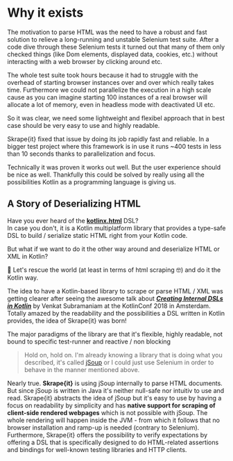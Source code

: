 # Why it exists

The motivation to parse HTML was the need to have a robust and fast solution to relieve a long-running and unstable Selenium test suite. After a code dive through these Selenium tests it turned out that many of them only checked things \(like Dom elements, displayed data, cookies, etc.\) without interacting with a web browser by clicking around etc.

The whole test suite took hours because it had to struggle with the overhead of starting browser instances over and over which really takes time. Furthermore we could not parallelize the execution in a high scale cause as you can imagine starting 100 instances of a real browser will allocate a lot of memory, even in headless mode with deactivated UI etc.

So it was clear, we need some lightweight and flexibel approach that in best case should be very easy to use and highly readable.

Skrape{it} fixed that issue by doing its job rapidly fast and reliable. In a bigger test project where this framework is in use it runs ~400 tests in less than 10 seconds thanks to parallelization and focus. 

Technically it was proven it works out well. But the user experience should be nice as well. Thankfully this could be solved by really using all the possibilities Kotlin as a programming language is giving us.

## A Story of Deserializing HTML

Have you ever heard of the [**kotlinx.html**](https://github.com/Kotlin/kotlinx.html) DSL?  
In case you don't, it is a Kotlin multiplatform library that provides a type-safe DSL to build / serialize static HTML right from your Kotlin code.

But what if we want to do it the other way around and deserialize HTML or XML in Kotlin?

💪 Let's rescue the world \(at least in terms of html scraping 🤓\) and do it the Kotlin way.

The idea to have a Kotlin-based library to scrape or parse HTML / XML was getting clearer after seeing the awesome talk about [_**Creating Internal DSLs in Kotlin**_](https://kotlinconf.com/talks/#date=5-october&session=41599) by Venkat Subramaniam at the KotlinConf 2018 in Amsterdam. Totally amazed by the readability and the possibilities a DSL written in Kotlin provides, the idea of Skrape{it} was born!

The major paradigms of the library are that it's flexible, highly readable, not bound to specific test-runner and reactive / non blocking

> Hold on, hold on. I'm already knowing a library that is doing what you described, it's called [jSoup](https://jsoup.org) or I could  just use Selenium in order to behave in the manner mentioned above.

Nearly true. **Skrape{it}** is using jSoup internally to parse HTML documents. But since jSoup is written in Java it's neither null-safe nor intuitiv to use and read. Skrape{it} abstracts the idea of jSoup but it's easy to use by having a focus on readability by simplicity and has **native support for scraping of client-side rendered webpages** which is not possible with jSoup. The whole rendering will happen inside the JVM - from which it follows that no browser installation and ramp-up is needed \(contrary to Selenium\).  
Furthermore, Skrape{it} offers the possibility to verify expectations by offering a DSL that is specifically designed to do HTML-related assertions and bindings for well-known testing libraries and HTTP clients.

